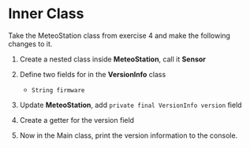 # Inner Class

Take the MeteoStation class from exercise 4 and make the following changes to it.

1. Create a nested class inside **MeteoStation**, call it **Sensor**

2. Define two fields for in the **VersionInfo** class
   * `String firmware`
   
3. Update **MeteoStation**, add `private final VersionInfo version` field

4. Create a getter for the version field

5. Now in the Main class, print the version information to the console.

